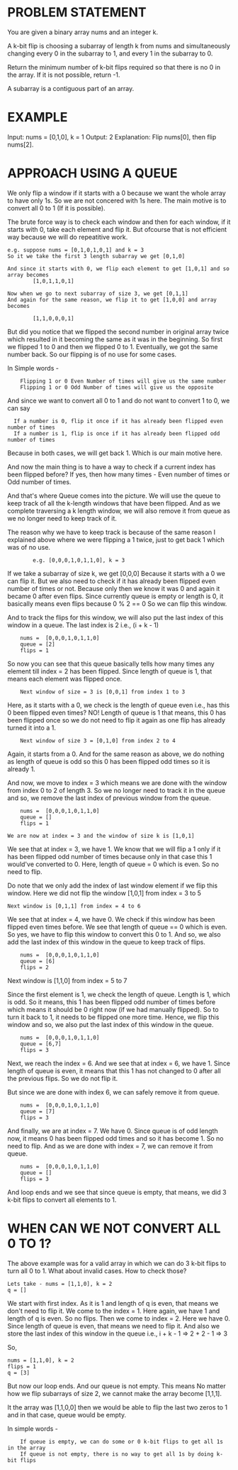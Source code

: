 # PROBLEM STATEMENT
You are given a binary array nums and an integer k.

A k-bit flip is choosing a subarray of length k from nums and simultaneously changing every 0 in the subarray to 1, and every 1 in the subarray to 0.

Return the minimum number of k-bit flips required so that there is no 0 in the array. If it is not possible, return -1.

A subarray is a contiguous part of an array.

# EXAMPLE

Input: nums = [0,1,0], k = 1
Output: 2
Explanation: Flip nums[0], then flip nums[2].

# APPROACH USING A QUEUE

We only flip a window if it starts with a 0 because we want the whole array to have only 1s. So we are not concered with 1s here. The main motive is to convert all 0 to 1 (If it is possible).

The brute force way is to check each window and then for each window, if it starts with 0, take each element and flip it. But ofcourse that is not efficient way because we will do repeatitive work.

	e.g. suppose nums = [0,1,0,1,0,1] and k = 3
	So it we take the first 3 length subarray we get [0,1,0]

	And since it starts with 0, we flip each element to get [1,0,1] and so array becomes 
			[1,0,1,1,0,1]
			
	Now when we go to next subarray of size 3, we get [0,1,1]
	And again for the same reason, we flip it to get [1,0,0] and array becomes 
			
			[1,1,0,0,0,1]
			
But did you notice that we flipped the second number in original array twice which resulted in it becoming the same as it was in the beginning. So first we flipped 1 to 0 and then we flipped 0 to 1. Eventually, we got the same number back. So our flipping is of no use for some cases.

In Simple words -

		Flipping 1 or 0 Even Number of times will give us the same number
		Flipping 1 or 0 Odd Number of times will give us the opposite
		
And since we want to convert all 0 to 1 and do not want to convert 1 to 0, we can say 

	  If a number is 0, flip it once if it has already been flipped even number of times
	  If a number is 1, flip is once if it has already been flipped odd number of times
	  
Because in both cases, we will get back 1. Which is our main motive here.

And now the main thing is to have a way to check if a current index has been flipped before? If yes, then how many times - Even number of times or Odd number of times.

And that's where Queue comes into the picture.  We will use the queue to keep track of all the k-length windows that have been flipped. And as we complete traversing a k length window, we will also remove it from queue as we no longer need to keep track of it.

The reason why we have to keep track is because of the same reason I explained above where we were flipping a 1 twice, just to get back 1 which was of no use. 

			e.g. [0,0,0,1,0,1,1,0], k = 3
			
If we take a subarray of size k, we get [0,0,0]
Because it starts with a 0 we can flip it. But we also need to check if it has already been flipped even number of times or not. Because only then we know it was 0 and again it became 0 after even flips. Since currently queue is empty or length is 0, it basically means even flips because 0 % 2 == 0 So we can flip this window.
	
And to track the flips for this window, we will also put the last index of this window in a queue. The last index is 2 i.e., (i + k - 1)
	
		nums =  [0,0,0,1,0,1,1,0]
		queue = [2]
		flips = 1

So now you can see that this queue basically tells how many times any element till index = 2 has been flipped. Since length of queue is 1, that means each element was flipped once. 

		Next window of size = 3 is [0,0,1] from index 1 to 3
	
Here, as it starts with a 0, we check is the length of queue even i.e., has this 0 been flipped even times? NO! Length of queue is 1 that means, this 0 has been flipped once so we do not need to flip it again as one flip has already turned it into a 1.

		Next window of size 3 = [0,1,0] from index 2 to 4
		
Again, it starts from a 0. And for the same reason as above, we do nothing as length of queue is odd so this 0 has been flipped odd times so it is already 1. 

And now, we move to index = 3 which means we are done with the window from index 0 to 2 of length 3. So we no longer need to track it in the queue and so, we remove the last index of previous window from the queue.

		nums =  [0,0,0,1,0,1,1,0]
		queue = []
		flips = 1

	We are now at index = 3 and the window of size k is [1,0,1]

We see that at index = 3, we have 1. We know that we will flip a 1 only if it has been flipped odd number of times because only in that case this 1 would've converted to 0. Here, length of queue = 0 which is even. So no need to flip. 

Do note that we only add the index of last window element if we flip this window. Here we did not flip the window [1,0,1] from index = 3 to 5

	Next window is [0,1,1] from index = 4 to 6

We see that at index = 4, we have 0. We check if this window has been flipped even times before. We see that length of queue == 0 which is even. So yes, we have to flip this window to convert this 0 to 1. And so, we also add the last index of this window in the queue to keep track of flips.
		
		nums =  [0,0,0,1,0,1,1,0]
		queue = [6]
		flips = 2

Next window is [1,1,0] from index = 5 to 7

Since the first element is 1, we check the length of queue. Length is 1, which is odd. So it means, this 1 has been flipped odd number of times before which means it should be 0 right now (if we had manually flipped). So to turn it back to 1, it needs to be flipped one more time. Hence, we flip this window and so, we also put the last index of this window in the queue.
		
		nums =  [0,0,0,1,0,1,1,0]
		queue = [6,7]
		flips = 3
		
Next, we reach the index = 6. And we see that at index = 6, we have 1. Since length of queue is even, it means that this 1 has not changed to 0 after all the previous flips. So we do not flip it.

But since we are done with index 6, we can safely remove it from queue.

		nums =  [0,0,0,1,0,1,1,0]
		queue = [7]
		flips = 3
		
And finally, we are at index = 7. We have 0. Since queue is of odd length now, it means 0 has been flipped odd times and so it has become 1. So no need to flip. And as we are done with index = 7, we can remove it from queue.

		nums =  [0,0,0,1,0,1,1,0]
		queue = []
		flips = 3
		
And loop ends and we see that since queue is empty, that means, we did 3 k-bit flips to convert all elements to 1.

# **WHEN CAN WE NOT CONVERT ALL 0 TO 1?**
The above example was for a valid array in which we can do 3 k-bit flips to turn all 0 to 1. What about invalid cases. How to check those?

	Lets take - nums = [1,1,0], k = 2
	q = []
	
We start with first index. As it is 1 and length of q is even, that means we don't need to flip it.
We come to the index = 1. Here again, we have 1 and length of q is even. So no flips.
Then we come to index = 2. Here we have 0. Since length of queue is even, that means we need to flip it. And also we store the last index of this window in the queue i.e., i + k - 1 => 2 + 2 - 1 => 3

So, 
	
	nums = [1,1,0], k = 2
	flips = 1
	q = [3]
	
But now our loop ends. And our queue is not empty. This means No matter how we flip subarrays of size 2, we cannot make the array become [1,1,1].

It the array was [1,1,0,0] then we would be able to flip the last two zeros to 1 and in that case, queue would be empty.

In simple words - 

		If queue is empty, we can do some or 0 k-bit flips to get all 1s in the array
		If queue is not empty, there is no way to get all 1s by doing k-bit flips
